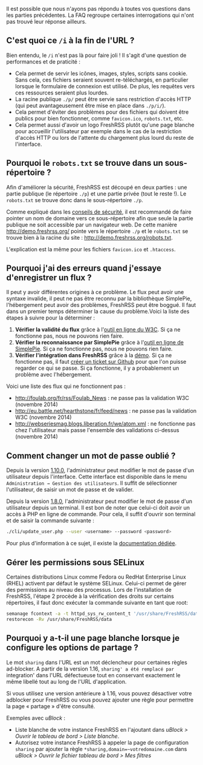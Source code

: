 Il est possible que nous n'ayons pas répondu à toutes vos questions dans les
parties précédentes. La FAQ regroupe certaines interrogations qui n'ont pas
trouvé leur réponse ailleurs.

## C'est quoi ce `/i` à la fin de l'URL ?

Bien entendu, le ```/i``` n'est pas là pour faire joli ! Il s'agit d'une
question de performances et de praticité :

* Cela permet de servir les icônes, images, styles, scripts sans
  cookie. Sans cela, ces fichiers seraient souvent re-téléchargés, en
  particulier lorsque le formulaire de connexion est utilisé. De plus, les
  requêtes vers ces ressources seraient plus lourdes.
* La racine publique ```./p/``` peut être servie sans restriction d'accès
  HTTP (qui peut avantageusement être mise en place dans ```./p/i/```).
* Cela permet d'éviter des problèmes pour des fichiers qui doivent être
  publics pour bien fonctionner, comme ```favicon.ico```, ```robots.txt```,
  etc.
* Cela permet aussi d'avoir un logo FreshRSS plutôt qu'une page blanche pour
  accueillir l'utilisateur par exemple dans le cas de la restriction d'accès
  HTTP ou lors de l'attente du chargement plus lourd du reste de
  l'interface.

## Pourquoi le ```robots.txt``` se trouve dans un sous-répertoire ?

Afin d'améliorer la sécurité, FreshRSS est découpé en deux parties : une
partie publique (le répertoire ```./p```) et une partie privée (tout le
reste !). Le ```robots.txt``` se trouve donc dans le sous-répertoire
```./p```.

Comme expliqué dans les [conseils de
sécurité](01_Installation.md#conseils-de-securite), il est recommandé de
faire pointer un nom de domaine vers ce sous-répertoire afin que seule la
partie publique ne soit accessible par un navigateur web. De cette manière
http://demo.freshrss.org/ pointe vers le répertoire ```./p``` et le
```robots.txt``` se trouve bien à la racine du site :
http://demo.freshrss.org/robots.txt.

L'explication est la même pour les fichiers ```favicon.ico``` et
```.htaccess```.

## Pourquoi j'ai des erreurs quand j'essaye d'enregistrer un flux ?

Il peut y avoir différentes origines à ce problème. Le flux peut avoir une
syntaxe invalide, il peut ne pas être reconnu par la bibliothèque SimplePie,
l'hébergement peut avoir des problèmes, FreshRSS peut être boggué. Il faut
dans un premier temps déterminer la cause du problème.Voici la liste des
étapes à suivre pour la déterminer :

1. __Vérifier la validité du flux__ grâce à l'[outil en ligne du
   W3C](http://validator.w3.org/feed/ "Validateur en ligne de flux RSS et
   Atom"). Si ça ne fonctionne pas, nous ne pouvons rien faire.
1. __Vérifier la reconnaissance par SimplePie__ grâce à l'[outil en ligne de
   SimplePie](http://simplepie.org/demo/ "Démo officielle de SimplePie"). Si
   ça ne fonctionne pas, nous ne pouvons rien faire.
1. __Vérifier l'intégration dans FreshRSS__ grâce à la
   [démo](http://demo.freshrss.org "Démo officielle de FreshRSS"). Si ça ne
   fonctionne pas, il faut [créer un ticket sur
   Github](https://github.com/FreshRSS/FreshRSS/issues/new "Créer un ticket
   pour FreshRSS") pour que l'on puisse regarder ce qui se passe. Si ça
   fonctionne, il y a probablement un problème avec l'hébergement.

Voici une liste des flux qui ne fonctionnent pas :

* http://foulab.org/fr/rss/Foulab_News : ne passe pas la validation W3C
  (novembre 2014)
* http://eu.battle.net/hearthstone/fr/feed/news : ne passe pas la validation
  W3C (novembre 2014)
* http://webseriesmag.blogs.liberation.fr/we/atom.xml : ne fonctionne pas
  chez l'utilisateur mais passe l'ensemble des validations ci-dessus
  (novembre 2014)

## Comment changer un mot de passe oublié ?

Depuis la version
[1.10.0](https://github.com/FreshRSS/FreshRSS/releases/tag/1.10.0),
l'administrateur peut modifier le mot de passe d'un utilisateur depuis
l'interface. Cette interface est disponible dans le menu ```Administration →
Gestion des utilisateurs```. Il suffit de sélectionner l'utilisateur, de
saisir un mot de passe et de valider.

Depuis la version
[1.8.0](https://github.com/FreshRSS/FreshRSS/releases/tag/1.8.0),
l'administrateur peut modifier le mot de passe d'un utilisateur depuis un
terminal. Il est bon de noter que celui-ci doit avoir un accès à PHP en
ligne de commande. Pour cela, il suffit d'ouvrir son terminal et de saisir
la commande suivante :
```sh
./cli/update_user.php --user <username> --password <password>

```
Pour plus d'information à ce sujet, il existe la [documentation
dédiée](../../cli/README.md).

## Gérer les permissions sous SELinux

Certaines distributions Linux comme Fedora ou RedHat Enterprise Linux (RHEL)
activent par défaut le système SELinux. Celui-ci permet de gérer des
permissions au niveau des processus. Lors de l'installation de FreshRSS,
l'étape 2 procède à la vérification des droits sur certains répertoires, il
faut donc exécuter la commande suivante en tant que root:
```sh
semanage fcontext -a -t httpd_sys_rw_content_t '/usr/share/FreshRSS/data(/.*)?'
restorecon -Rv /usr/share/FreshRSS/data
```

## Pourquoi y a-t-il une page blanche lorsque je configure les options de partage ?

Le mot `sharing` dans l'URL est un mot déclencheur pour certaines règles
ad-blocker. A partir de la version 1.16, `sharing' a été remplacé par
`integration' dans l'URL défectueuse tout en conservant exactement le même
libellé tout au long de l'URL d'application.

Si vous utilisez une version antérieure à 1.16, vous pouvez désactiver votre
adblocker pour FreshRSS ou vous pouvez ajouter une règle pour permettre la
page « partage » d'être consulté.

Exemples avec _uBlock_ :

- Liste blanche de votre instance FreshRSS en l'ajoutant dans _uBlock >
  Ouvrir le tableau de bord > Liste blanche_.
- Autorisez votre instance FreshRSS à appeler la page de configuration
  `sharing` par ajouter la règle `*sharing,domain=~votredomaine.com` dans
  _uBlock > Ouvrir le fichier tableau de bord > Mes filtres_
